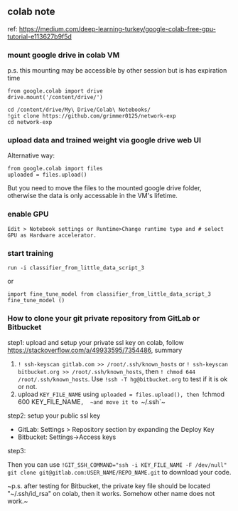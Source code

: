## colab note

ref: https://medium.com/deep-learning-turkey/google-colab-free-gpu-tutorial-e113627b9f5d

### mount google drive in colab VM

p.s. this mounting may be accessible by other session but is has expiration time

```
from google.colab import drive
drive.mount('/content/drive/') 

cd /content/drive/My\ Drive/Colab\ Notebooks/
!git clone https://github.com/grimmer0125/network-exp
cd network-exp
```
### upload data and trained weight via google drive web UI

Alternative way: 

```
from google.colab import files
uploaded = files.upload() 
```

But you need to move the files to the mounted google drive folder, otherwise the data is only accessable in the VM's lifetime. 

### enable GPU
```
Edit > Notebook settings or Runtime>Change runtime type and # select GPU as Hardware accelerator.
```

### start training
```
run -i classifier_from_little_data_script_3 
```
or
```
import fine_tune_model from classifier_from_little_data_script_3
fine_tune_model ()
```
### How to clone your git private repository from GitLab or Bitbucket

step1: upload and setup your private ssl key on colab, follow https://stackoverflow.com/a/49933595/7354486, summary
1. `! ssh-keyscan gitlab.com >> /root/.ssh/known_hosts` or `! ssh-keyscan bitbucket.org >> /root/.ssh/known_hosts`, then `! chmod 644 /root/.ssh/known_hosts`. Use `!ssh -T hg@bitbucket.org` to test if it is ok or not.
2. upload `KEY_FILE_NAME` using `uploaded = files.upload(), then `!chmod 600 KEY_FILE_NAME`,  ~and move it to `~/.ssh`~  

step2: setup your public ssl key

- GitLab: Settings > Repository section by expanding the Deploy Key
- Bitbucket: Settings->Access keys

step3:

Then you can use `!GIT_SSH_COMMAND="ssh -i KEY_FILE_NAME -F /dev/null" git clone git@gitlab.com:USER_NAME/REPO_NAME.git` to download your code.

~p.s. after testing for Bitbucket, the private key file should be located "~/.ssh/id_rsa" on colab, then it works. Somehow other name does not work.~ 

